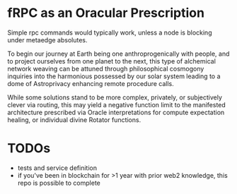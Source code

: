 # fRPC as an Oracular Prescription
Simple rpc commands would typically work, unless a node is blocking under metaedge absolutes.

To begin our journey at Earth being one anthroprogenically with people, and to project ourselves from one planet to the next, this type of alchemical network weaving can be attuned through philosophical cosmogony inquiries into the harmonious possessed by our solar system leading to a dome of Astroprivacy enhancing remote procedure calls.

While some solutions stand to be more complex, privately, or subjectively clever via routing, this may yield a negative function limit to the manifested architecture prescribed via Oracle interpretations for compute expectation healing, or individual divine Rotator functions.

# TODOs
- tests and service definition
- if you've been in blockchain for >1 year with prior web2 knowledge, this repo is possible to complete
